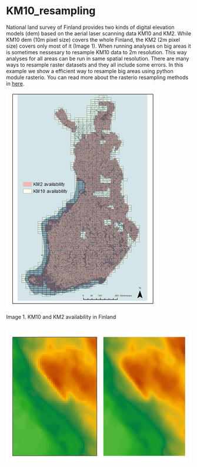 # KM10_resampling

National land survey of Finland provides two kinds of digital elevation models (dem) based on the aerial laser scanning data KM10 and KM2. While KM10 dem (10m pixel size) covers the whole Finland, the KM2 (2m pixel size) covers only most of it (Image 1). When running analyses on big areas it is sometimes nessesary to resample KM10 data to 2m resolution. This way analyses for all areas can be run in same spatial resolution.
There are many ways to resample raster datasets and they all include some errors. In this example we show a efficient way to resample big areas using python module rasterio. You can read more about the rasterio resampling methods in [here][1]. 

<img src=https://github.com/geoportti/KM10_resampling/blob/master/images/dem_availability_small.png>

Image 1. KM10 and KM2 availability in Finland

##







<img src=https://github.com/geoportti/KM10_resampling/blob/master/images/comparison.png>


[1]:https://rasterio.readthedocs.io/en/stable/topics/resampling.html
